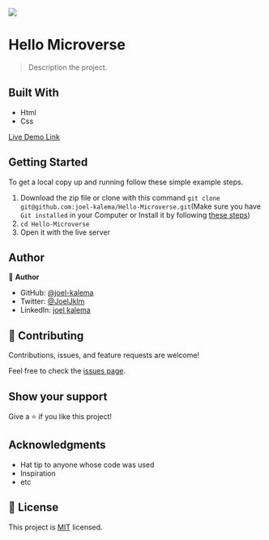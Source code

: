 ![](https://img.shields.io/badge/Microverse-blueviolet)

# Hello Microverse

> Description the project.

## Built With

- Html
- Css

[Live Demo Link](https://joel-kalema.github.io/Hello-Microverse/)

## Getting Started

To get a local copy up and running follow these simple example steps.

1. Download the zip file or clone with this command `git clone git@github.com:joel-kalema/Hello-Microverse.git`(Make sure you have `Git installed` in your Computer or Install it by following [these steps](https://git-scm.com/book/en/v2/Getting-Started-Installing-Git))
2. `cd Hello-Microverse`
3. Open it with the live server

## Author

👤 **Author**

- GitHub: [@joel-kalema](https://github.com/joel-kalema)
- Twitter: [@JoelJklm](https://www.linkedin.com/in/joel-kalema-30518a230/)
- LinkedIn: [joel kalema](https://twitter.com/JoelJklm)

## 🤝 Contributing

Contributions, issues, and feature requests are welcome!

Feel free to check the [issues page](https://github.com/joel-kalema/Hello-Microverse/issues/new).

## Show your support

Give a ⭐️ if you like this project!

## Acknowledgments

- Hat tip to anyone whose code was used
- Inspiration
- etc

## 📝 License

This project is [MIT](./MIT.md) licensed.
